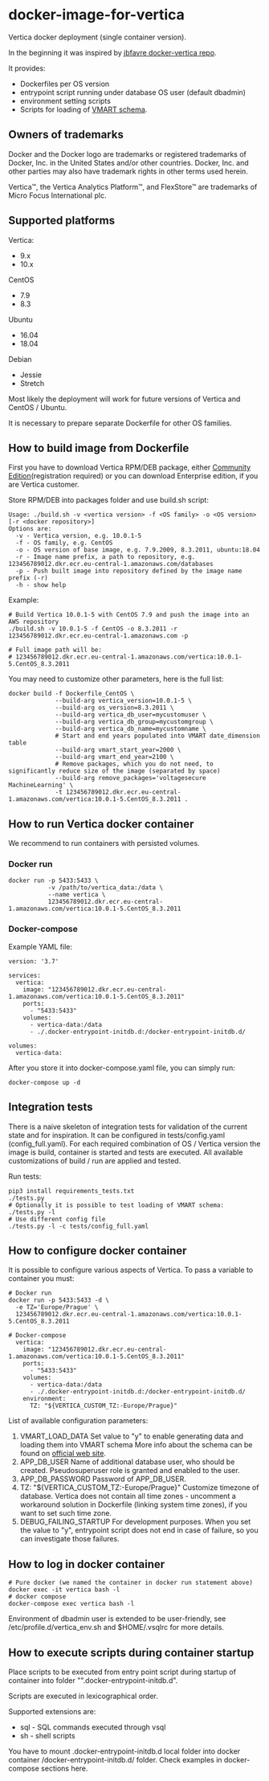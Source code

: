 # docker-image-for-vertica

Vertica docker deployment (single container version).

In the beginning it was inspired by [jbfavre docker-vertica repo](https://github.com/jbfavre/docker-vertica).

It provides:
- Dockerfiles per OS version
- entrypoint script running under database OS user (default dbadmin)
- environment setting scripts
- Scripts for loading of [VMART schema](https://www.vertica.com/docs/10.0.x/HTML/Content/Authoring/GettingStartedGuide/IntroducingVMart/IntroducingVMart.htm).

## Owners of trademarks

Docker and the Docker logo are trademarks or registered trademarks of Docker, Inc. in the United States and/or other countries.
Docker, Inc. and other parties may also have trademark rights in other terms used herein.

Vertica™, the Vertica Analytics Platform™, and FlexStore™ are trademarks of Micro Focus International plc.

## Supported platforms

Vertica:
- 9.x
- 10.x

CentOS
- 7.9
- 8.3

Ubuntu
- 16.04
- 18.04

Debian
- Jessie
- Stretch

Most likely the deployment will work for future versions of Vertica and CentOS / Ubuntu.

It is necessary to prepare separate Dockerfile for other OS families.

## How to build image from Dockerfile

First you have to download Vertica RPM/DEB package, either [Community Edition](https://www.vertica.com/try/)(registration required)
or you can download Enterprise edition, if you are Vertica customer.

Store RPM/DEB into packages folder and use build.sh script:
```
Usage: ./build.sh -v <vertica version> -f <OS family> -o <OS version> [-r <docker repository>]
Options are:
  -v - Vertica version, e.g. 10.0.1-5
  -f - OS family, e.g. CentOS
  -o - OS version of base image, e.g. 7.9.2009, 8.3.2011, ubuntu:18.04
  -r - Image name prefix, a path to repository, e.g. 123456789012.dkr.ecr.eu-central-1.amazonaws.com/databases
  -p - Push built image into repository defined by the image name prefix (-r)
  -h - show help
```

Example:
```
# Build Vertica 10.0.1-5 with CentOS 7.9 and push the image into an AWS repository
./build.sh -v 10.0.1-5 -f CentOS -o 8.3.2011 -r 123456789012.dkr.ecr.eu-central-1.amazonaws.com -p

# Full image path will be:
# 123456789012.dkr.ecr.eu-central-1.amazonaws.com/vertica:10.0.1-5.CentOS_8.3.2011
```

You may need to customize other parameters, here is the full list:
```
docker build -f Dockerfile_CentOS \
             --build-arg vertica_version=10.0.1-5 \
             --build-arg os_version=8.3.2011 \
             --build-arg vertica_db_user=mycustomuser \
             --build-arg vertica_db_group=mycustomgroup \
             --build-arg vertica_db_name=mycustomname \
             # Start and end years populated into VMART date_dimension table
             --build-arg vmart_start_year=2000 \
             --build-arg vmart_end_year=2100 \
             # Remove packages, which you do not need, to significantly reduce size of the image (separated by space)
             --build-arg remove_packages='voltagesecure MachineLearning' \
             -t 123456789012.dkr.ecr.eu-central-1.amazonaws.com/vertica:10.0.1-5.CentOS_8.3.2011 .
```

## How to run Vertica docker container

We recommend to run containers with persisted volumes.

### Docker run

```
docker run -p 5433:5433 \
           -v /path/to/vertica_data:/data \
           --name vertica \
           123456789012.dkr.ecr.eu-central-1.amazonaws.com/vertica:10.0.1-5.CentOS_8.3.2011
```

### Docker-compose

Example YAML file:
```
version: '3.7'

services:
  vertica:
    image: "123456789012.dkr.ecr.eu-central-1.amazonaws.com/vertica:10.0.1-5.CentOS_8.3.2011"
    ports:
      - "5433:5433"
    volumes:
      - vertica-data:/data
      - ./.docker-entrypoint-initdb.d:/docker-entrypoint-initdb.d/

volumes:
  vertica-data:
```

After you store it into docker-compose.yaml file, you can simply run:
```
docker-compose up -d
```

## Integration tests

There is a naive skeleton of integration tests for validation of the current state and for inspiration.
It can be configured in tests/config.yaml (config_full.yaml).
For each required combination of OS / Vertica version the image is build, container is started and tests are executed.
All available customizations of build / run are applied and tested.

Run tests:
```
pip3 install requirements_tests.txt
./tests.py
# Optionally it is possible to test loading of VMART schema:
./tests.py -l
# Use different config file
./tests.py -l -c tests/config_full.yaml
```

## How to configure docker container

It is possible to configure various aspects of Vertica.
To pass a variable to container you must:
```
# Docker run
docker run -p 5433:5433 -d \
  -e TZ='Europe/Prague' \
  123456789012.dkr.ecr.eu-central-1.amazonaws.com/vertica:10.0.1-5.CentOS_8.3.2011

# Docker-compose
  vertica:
    image: "123456789012.dkr.ecr.eu-central-1.amazonaws.com/vertica:10.0.1-5.CentOS_8.3.2011"
    ports:
      - "5433:5433"
    volumes:
      - vertica-data:/data
      - ./.docker-entrypoint-initdb.d:/docker-entrypoint-initdb.d/
    environment:
      TZ: "${VERTICA_CUSTOM_TZ:-Europe/Prague}"
```

List of available configuration parameters:

1. VMART_LOAD_DATA
  Set value to "y" to enable generating data and loading them into VMART schema
  More info about the schema can be found on [official web site](https://www.vertica.com/docs/10.0.x/HTML/Content/Authoring/GettingStartedGuide/IntroducingVMart/IntroducingVMart.htm).
2. APP_DB_USER
  Name of additional database user, who should be created.
  Pseudosuperuser role is granted and enabled to the user.
3. APP_DB_PASSWORD
  Password of APP_DB_USER.
4. TZ: "${VERTICA_CUSTOM_TZ:-Europe/Prague}"
  Customize timezone of database.
  Vertica does not contain all time zones - uncomment a workaround solution in Dockerfile (linking system time zones), if you want to set such time zone.
5. DEBUG_FAILING_STARTUP
  For development purposes. When you set the value to "y", entrypoint script does not end in case of failure, so you can investigate those failures.

## How to log in docker container

```
# Pure docker (we named the container in docker run statement above)
docker exec -it vertica bash -l
# docker compose
docker-compose exec vertica bash -l
```

Environment of dbadmin user is extended to be user-friendly, see /etc/profile.d/vertica_env.sh and $HOME/.vsqlrc for more details.

## How to execute scripts during container startup

Place scripts to be executed from entry point script during startup of container into folder "".docker-entrypoint-initdb.d".

Scripts are executed in lexicographical order.

Supported extensions are:
- sql - SQL commands executed through vsql
- sh - shell scripts

You have to mount .docker-entrypoint-initdb.d local folder into docker container /docker-entrypoint-initdb.d/ folder.
Check examples in docker-compose sections here.

